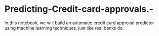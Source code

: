 # Predicting-Credit-card-approvals.-
In this notebook, we will build an automatic credit card approval predictor using machine learning techniques, just like real banks do.
